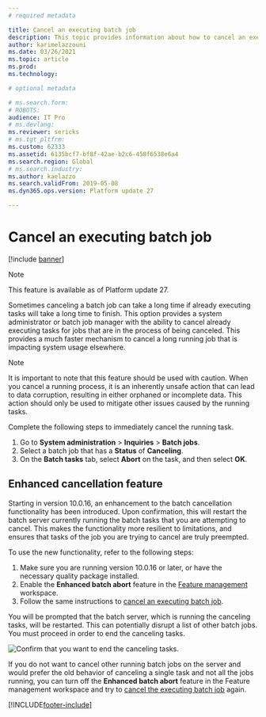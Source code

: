 ```yaml
---
# required metadata

title: Cancel an executing batch job
description: This topic provides information about how to cancel an executing batch job.
author: karimelazzouni
ms.date: 03/26/2021
ms.topic: article
ms.prod: 
ms.technology: 

# optional metadata

# ms.search.form: 
# ROBOTS: 
audience: IT Pro
# ms.devlang: 
ms.reviewer: sericks
# ms.tgt_pltfrm: 
ms.custom: 62333
ms.assetid: 6135bcf7-bf8f-42ae-b2c6-458f6538e6a4
ms.search.region: Global
# ms.search.industry: 
ms.author: kaelazzo
ms.search.validFrom: 2019-05-08
ms.dyn365.ops.version: Platform update 27

---
```


# <a id="legacy-abort"></a>Cancel an executing batch job
[!include [banner](../includes/banner.md)]

> [!NOTE] 
> This feature is available as of Platform update 27.

Sometimes canceling a batch job can take a long time if already executing tasks will take a long time to finish. This option provides a system administrator or batch job manager with the ability to cancel already executing tasks for jobs that are in the process of being canceled. This provides a much faster mechanism to cancel a long running job that is impacting system usage elsewhere.

>[!NOTE]
> It is important to note that this feature should be used with caution. When you cancel a running process, it is an inherently unsafe action that can lead to data corruption, resulting in either orphaned or incomplete data. This action should only be used to mitigate other issues caused by the running tasks.

Complete the following steps to immediately cancel the running task.

1. Go to **System administration** \> **Inquiries** \> **Batch jobs**.
2. Select a batch job that has a **Status** of **Canceling**.
3. On the **Batch tasks** tab, select **Abort** on the task, and then select **OK**.

## Enhanced cancellation feature
Starting in version 10.0.16, an enhancement to the batch cancellation functionality has been introduced. Upon confirmation, this will restart the batch server currently running the batch tasks that you are attempting to cancel. This makes the functionality more resilient to limitations, and ensures that tasks of the job you are trying to cancel are truly preempted.

To use the new functionality, refer to the following steps:

1. Make sure you are running version 10.0.16 or later, or have the necessary quality package installed.
2. Enable the **Enhanced batch abort** feature in the [Feature management](https://docs.microsoft.com/dynamics365/fin-ops-core/fin-ops/get-started/feature-management/feature-management-overview) workspace.
3. Follow the same instructions to [cancel an executing batch job](#legacy-abort).
 
You will be prompted that the batch server, which is running the canceling tasks, will be restarted. This can potentially disrupt a list of other batch jobs. You must proceed in order to end the canceling tasks.

![Confirm that you want to end the canceling tasks.](https://user-images.githubusercontent.com/7556912/112464897-ba820680-8d6c-11eb-871a-e1aff1d82665.png)

If you do not want to cancel other running batch jobs on the server and would prefer the old behavior of canceling a single task and not all the jobs running, you can turn off the **Enhanced batch abort** feature in the Feature management workspace and try to [cancel the executing batch job](#legacy-abort) again.


[!INCLUDE[footer-include](../../../includes/footer-banner.md)]
